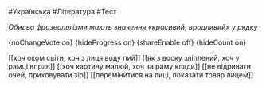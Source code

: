 #Українська #Література #Тест

*Обидва фразеологізми мають значення «красивий, вродливий» у рядку*

{noChangeVote on}
{hideProgress on}
{shareEnable off}
{hideCount on}

[[хоч оком світи, хоч з лиця воду пий]]
[[як з воску зліплений, хоч у рамці вправ]]
[[хоч картину малюй, хоч за раму клади]]
[[не відривати очей, приховувати зір]]
[[перемінитися на лиці, показати товар лицем]]

